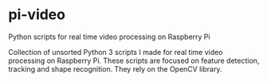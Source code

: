 # pi-video
Python scripts for real time video processing on Raspberry Pi

Collection of unsorted Python 3 scripts I made for real time video processing on Raspberry Pi.
These scripts are focused on feature detection, tracking and shape recognition. They rely on the OpenCV library.
